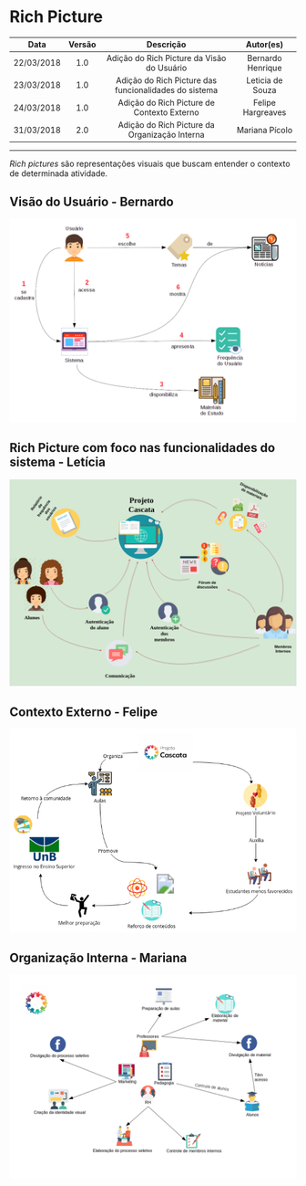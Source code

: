 # Rich Picture

| Data | Versão | Descrição | Autor(es) |
|:----:|:------:|:---------:|:---------:|
|22/03/2018|1.0| Adição do Rich Picture da Visão do Usuário | Bernardo Henrique |
|23/03/2018|1.0| Adição do Rich Picture das funcionalidades do sistema | Leticia de Souza|
|24/03/2018|1.0| Adição do Rich Picture de Contexto Externo | Felipe Hargreaves |
|31/03/2018|2.0| Adição do Rich Picture da Organização Interna | Mariana Pícolo |   

---

*Rich pictures* são representações visuais que buscam entender o contexto de determinada atividade.


## Visão do Usuário - Bernardo

![Visão do usuário do sistema](../img/richPictures/rpBernardoUsuario.png)

## Rich Picture com foco nas funcionalidades do sistema - Letícia

![Foco nas funcionalidades](../img/richPictures/rpLeticiaFuncionalidades.png)

## Contexto Externo - Felipe

![Contexto Externo](../img/richPictures/rpFelipeContextoExterno.png)

## Organização Interna - Mariana

![Organização Interna](../img/richPictures/rpMarianaOrganizacao.png)